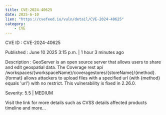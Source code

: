 ```yaml
---
title: CVE-2024-40625
date: 2025-6-10
lien: "https://cvefeed.io/vuln/detail/CVE-2024-40625"
category:
    - CVE
---
```


CVE ID : CVE-2024-40625

Published :  June 10
2025
3:15 p.m. | 1 hour
3 minutes ago

Description : GeoServer is an open source server that allows users to share and edit geospatial data. The Coverage rest api /workspaces/{workspaceName}/coveragestores/{storeName}/{method}.{format} allows attackers to upload files with a specified url (with {method} equals 'url') with no restrict. This vulnerability is fixed in 2.26.0.

Severity: 5.5 | MEDIUM

Visit the link for more details
such as CVSS details
affected products
timeline
and more...
